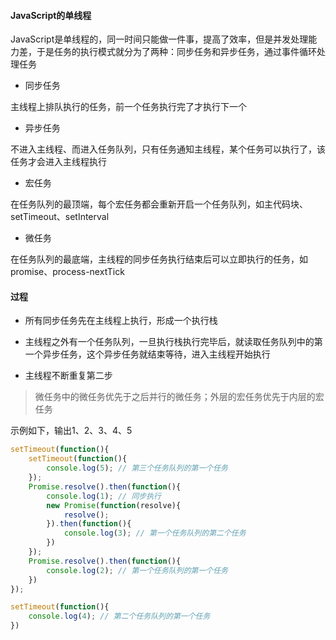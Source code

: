 #### JavaScript的单线程

JavaScript是单线程的，同一时间只能做一件事，提高了效率，但是并发处理能力差，于是任务的执行模式就分为了两种：同步任务和异步任务，通过事件循环处理任务

- 同步任务

主线程上排队执行的任务，前一个任务执行完了才执行下一个

- 异步任务

不进入主线程、而进入任务队列，只有任务通知主线程，某个任务可以执行了，该任务才会进入主线程执行

- 宏任务

在任务队列的最顶端，每个宏任务都会重新开启一个任务队列，如主代码块、setTimeout、setInterval

- 微任务

在任务队列的最底端，主线程的同步任务执行结束后可以立即执行的任务，如promise、process-nextTick

#### 过程

- 所有同步任务先在主线程上执行，形成一个执行栈

- 主线程之外有一个任务队列，一旦执行栈执行完毕后，就读取任务队列中的第一个异步任务，这个异步任务就结束等待，进入主线程开始执行

- 主线程不断重复第二步

> 微任务中的微任务优先于之后并行的微任务；外层的宏任务优先于内层的宏任务

示例如下，输出1、2、3、4、5

```js
setTimeout(function(){
    setTimeout(function(){
        console.log(5); // 第三个任务队列的第一个任务
    });
    Promise.resolve().then(function(){
        console.log(1); // 同步执行
        new Promise(function(resolve){
            resolve();
        }).then(function(){
            console.log(3); // 第一个任务队列的第二个任务
        })
    });
    Promise.resolve().then(function(){
        console.log(2); // 第一个任务队列的第一个任务
    })
});

setTimeout(function(){
    console.log(4); // 第二个任务队列的第一个任务
})
```
